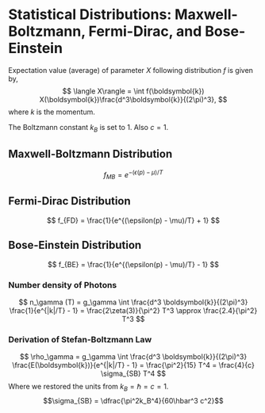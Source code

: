 # Statistical Distributions: Maxwell-Boltzmann, Fermi-Dirac, and Bose-Einstein
Expectation value (average) of parameter $X$ following distribution $f$ is given by,
$$
\langle X\rangle = \int f(\boldsymbol{k}) X(\boldsymbol{k})\frac{d^3\boldsymbol{k}}{(2\pi)^3},
$$
where $k$ is the momentum. 

The Boltzmann constant $k_B$ is set to 1. Also $c=1$.

## Maxwell-Boltzmann Distribution
$$
f_{MB} = e^{-(\epsilon(p) - \mu)/T}
$$

## Fermi-Dirac Distribution
$$
f_{FD} = \frac{1}{e^{(\epsilon(p) - \mu)/T} + 1}
$$

## Bose-Einstein Distribution
$$
f_{BE} = \frac{1}{e^{(\epsilon(p) - \mu)/T} - 1}
$$
### Number density of Photons
$$
n_\gamma (T) = g_\gamma \int \frac{d^3 \boldsymbol{k}}{(2\pi)^3} \frac{1}{e^{|k|/T} - 1} = \frac{2\zeta(3)}{\pi^2} T^3 \approx \frac{2.4}{\pi^2} T^3
$$
### Derivation of Stefan-Boltzmann Law
$$
\rho_\gamma = g_\gamma \int \frac{d^3 \boldsymbol{k}}{(2\pi)^3} \frac{E(\boldsymbol{k})}{e^{|k|/T} - 1} = \frac{\pi^2}{15} T^4 = \frac{4}{c} \sigma_{SB} T^4
$$
Where we restored the units from $k_B = \hbar = c = 1$. $$\sigma_{SB} = \dfrac{\pi^2k_B^4}{60\hbar^3 c^2}$$